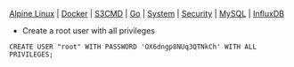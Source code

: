 [Alpine Linux](../alpine-linux/) | [Docker](../docker/) | [S3CMD](../s3cmd/) | [Go](../go/) | [System](../system/) | [Security](../security/) | [MySQL](../mysql/) | [InfluxDB](../influxdb/)

- Create a root user with all privileges

```
CREATE USER "root" WITH PASSWORD 'OX6dngp8NUq3QTNkCh' WITH ALL PRIVILEGES;
```
